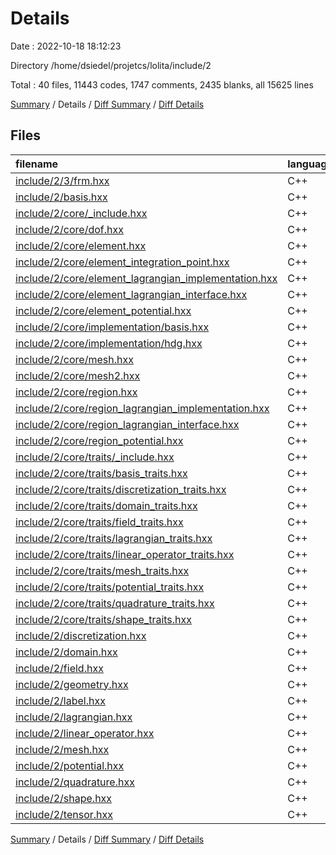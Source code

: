 # Details

Date : 2022-10-18 18:12:23

Directory /home/dsiedel/projetcs/lolita/include/2

Total : 40 files,  11443 codes, 1747 comments, 2435 blanks, all 15625 lines

[Summary](results.md) / Details / [Diff Summary](diff.md) / [Diff Details](diff-details.md)

## Files
| filename | language | code | comment | blank | total |
| :--- | :--- | ---: | ---: | ---: | ---: |
| [include/2/3/frm.hxx](/include/2/3/frm.hxx) | C++ | 38 | 880 | 185 | 1,103 |
| [include/2/basis.hxx](/include/2/basis.hxx) | C++ | 151 | 0 | 51 | 202 |
| [include/2/core/_include.hxx](/include/2/core/_include.hxx) | C++ | 12 | 0 | 3 | 15 |
| [include/2/core/dof.hxx](/include/2/core/dof.hxx) | C++ | 659 | 14 | 117 | 790 |
| [include/2/core/element.hxx](/include/2/core/element.hxx) | C++ | 1,193 | 412 | 122 | 1,727 |
| [include/2/core/element_integration_point.hxx](/include/2/core/element_integration_point.hxx) | C++ | 306 | 3 | 69 | 378 |
| [include/2/core/element_lagrangian_implementation.hxx](/include/2/core/element_lagrangian_implementation.hxx) | C++ | 113 | 0 | 36 | 149 |
| [include/2/core/element_lagrangian_interface.hxx](/include/2/core/element_lagrangian_interface.hxx) | C++ | 237 | 2 | 31 | 270 |
| [include/2/core/element_potential.hxx](/include/2/core/element_potential.hxx) | C++ | 171 | 0 | 36 | 207 |
| [include/2/core/implementation/basis.hxx](/include/2/core/implementation/basis.hxx) | C++ | 143 | 7 | 18 | 168 |
| [include/2/core/implementation/hdg.hxx](/include/2/core/implementation/hdg.hxx) | C++ | 696 | 41 | 53 | 790 |
| [include/2/core/mesh.hxx](/include/2/core/mesh.hxx) | C++ | 521 | 41 | 74 | 636 |
| [include/2/core/mesh2.hxx](/include/2/core/mesh2.hxx) | C++ | 819 | 233 | 112 | 1,164 |
| [include/2/core/region.hxx](/include/2/core/region.hxx) | C++ | 192 | 12 | 28 | 232 |
| [include/2/core/region_lagrangian_implementation.hxx](/include/2/core/region_lagrangian_implementation.hxx) | C++ | 86 | 0 | 32 | 118 |
| [include/2/core/region_lagrangian_interface.hxx](/include/2/core/region_lagrangian_interface.hxx) | C++ | 74 | 0 | 26 | 100 |
| [include/2/core/region_potential.hxx](/include/2/core/region_potential.hxx) | C++ | 57 | 0 | 25 | 82 |
| [include/2/core/traits/_include.hxx](/include/2/core/traits/_include.hxx) | C++ | 20 | 0 | 4 | 24 |
| [include/2/core/traits/basis_traits.hxx](/include/2/core/traits/basis_traits.hxx) | C++ | 44 | 0 | 17 | 61 |
| [include/2/core/traits/discretization_traits.hxx](/include/2/core/traits/discretization_traits.hxx) | C++ | 96 | 0 | 20 | 116 |
| [include/2/core/traits/domain_traits.hxx](/include/2/core/traits/domain_traits.hxx) | C++ | 17 | 0 | 8 | 25 |
| [include/2/core/traits/field_traits.hxx](/include/2/core/traits/field_traits.hxx) | C++ | 108 | 0 | 22 | 130 |
| [include/2/core/traits/lagrangian_traits.hxx](/include/2/core/traits/lagrangian_traits.hxx) | C++ | 231 | 0 | 28 | 259 |
| [include/2/core/traits/linear_operator_traits.hxx](/include/2/core/traits/linear_operator_traits.hxx) | C++ | 477 | 4 | 66 | 547 |
| [include/2/core/traits/mesh_traits.hxx](/include/2/core/traits/mesh_traits.hxx) | C++ | 98 | 0 | 21 | 119 |
| [include/2/core/traits/potential_traits.hxx](/include/2/core/traits/potential_traits.hxx) | C++ | 196 | 0 | 26 | 222 |
| [include/2/core/traits/quadrature_traits.hxx](/include/2/core/traits/quadrature_traits.hxx) | C++ | 1,510 | 3 | 255 | 1,768 |
| [include/2/core/traits/shape_traits.hxx](/include/2/core/traits/shape_traits.hxx) | C++ | 546 | 0 | 107 | 653 |
| [include/2/discretization.hxx](/include/2/discretization.hxx) | C++ | 310 | 0 | 91 | 401 |
| [include/2/domain.hxx](/include/2/domain.hxx) | C++ | 191 | 0 | 75 | 266 |
| [include/2/field.hxx](/include/2/field.hxx) | C++ | 233 | 1 | 65 | 299 |
| [include/2/geometry.hxx](/include/2/geometry.hxx) | C++ | 11 | 0 | 7 | 18 |
| [include/2/label.hxx](/include/2/label.hxx) | C++ | 99 | 0 | 21 | 120 |
| [include/2/lagrangian.hxx](/include/2/lagrangian.hxx) | C++ | 136 | 0 | 38 | 174 |
| [include/2/linear_operator.hxx](/include/2/linear_operator.hxx) | C++ | 314 | 94 | 122 | 530 |
| [include/2/mesh.hxx](/include/2/mesh.hxx) | C++ | 148 | 0 | 50 | 198 |
| [include/2/potential.hxx](/include/2/potential.hxx) | C++ | 255 | 0 | 72 | 327 |
| [include/2/quadrature.hxx](/include/2/quadrature.hxx) | C++ | 126 | 0 | 39 | 165 |
| [include/2/shape.hxx](/include/2/shape.hxx) | C++ | 618 | 0 | 189 | 807 |
| [include/2/tensor.hxx](/include/2/tensor.hxx) | C++ | 191 | 0 | 74 | 265 |

[Summary](results.md) / Details / [Diff Summary](diff.md) / [Diff Details](diff-details.md)